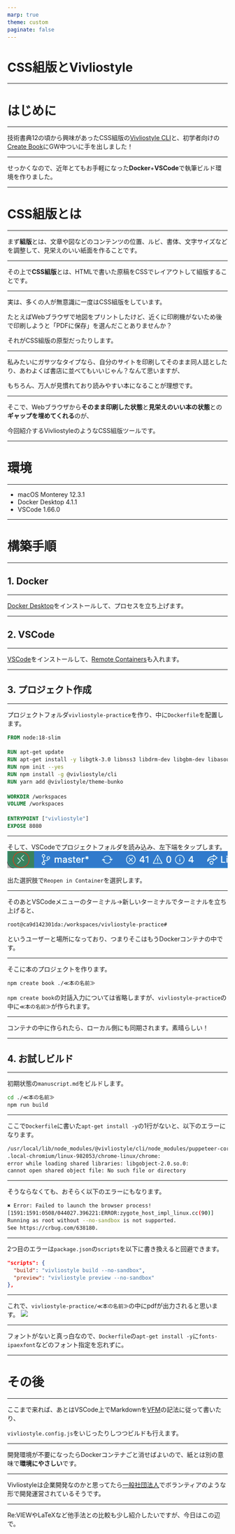 ```yaml
---
marp: true
theme: custom
paginate: false
---
```

<!--
_class: top
_footer: "Copyright 2022 ACCESS CO., LTD. All rights reserved."
-->
# CSS組版とVivliostyle
---
<!--
_class: top
_footer: "Copyright 2022 ACCESS CO., LTD. All rights reserved."
-->
# はじめに
---
<!--
_class: normal
_header: "はじめに"
_footer: "Copyright 2022 ACCESS CO., LTD. All rights reserved."
-->
技術書典12の頃から興味があったCSS組版の[Vivliostyle CLI](https://docs.vivliostyle.org/#/ja/vivliostyle-cli)と、初学者向けの[Create Book](https://docs.vivliostyle.org/#/ja/create-book)にGW中ついに手を出しました！

---
<!--
_class: normal
_header: "はじめに"
_footer: "Copyright 2022 ACCESS CO., LTD. All rights reserved."
-->
せっかくなので、近年とてもお手軽になった**Docker**+**VSCode**で執筆ビルド環境を作りました。

---
<!--
_class: top
_footer: "Copyright 2022 ACCESS CO., LTD. All rights reserved."
-->
# CSS組版とは

---
<!--
_class: normal
_header: "CSS組版とは"
_footer: "Copyright 2022 ACCESS CO., LTD. All rights reserved."
-->
まず**組版**とは、文章や図などのコンテンツの位置、ルビ、書体、文字サイズなどを調整して、見栄えのいい紙面を作ることです。

---
<!--
_class: normal
_header: "CSS組版とは"
_footer: "Copyright 2022 ACCESS CO., LTD. All rights reserved."
-->
その上で**CSS組版**とは、HTMLで書いた原稿をCSSでレイアウトして組版することです。

---
<!--
_class: normal
_header: "CSS組版とは"
_footer: "Copyright 2022 ACCESS CO., LTD. All rights reserved."
-->
実は、多くの人が無意識に一度はCSS組版をしています。

たとえばWebブラウザで地図をプリントしたけど、近くに印刷機がないため後で印刷しようと「PDFに保存」を選んだことありませんか？

それがCSS組版の原型だったりします。

---
<!--
_class: normal
_header: "CSS組版とは"
_footer: "Copyright 2022 ACCESS CO., LTD. All rights reserved."
-->
私みたいにガサツなタイプなら、自分のサイトを印刷してそのまま同人誌としたり、あわよくば書店に並べてもいいじゃん？なんて思いますが、

もちろん、万人が見慣れており読みやすい本になることが理想です。

---
<!--
_class: normal
_header: "CSS組版とは"
_footer: "Copyright 2022 ACCESS CO., LTD. All rights reserved."
-->
そこで、Webブラウザから**そのまま印刷した状態**と**見栄えのいい本の状態**との**ギャップを埋めてくれる**のが、

今回紹介するVivliostyleのようなCSS組版ツールです。

---
<!--
_class: top
_footer: "Copyright 2022 ACCESS CO., LTD. All rights reserved."
-->
# 環境
---
<!--
_class: normal
_header: "環境"
_footer: "Copyright 2022 ACCESS CO., LTD. All rights reserved."
-->
* macOS Monterey 12.3.1
* Docker Desktop 4.1.1
* VSCode 1.66.0

---
<!--
_class: top
_footer: "Copyright 2022 ACCESS CO., LTD. All rights reserved."
-->
# 構築手順
---
<!--
_class: top
_footer: "Copyright 2022 ACCESS CO., LTD. All rights reserved."
-->
## 1. Docker
---
<!--
_class: normal
_header: "構築 - 1. Docker"
_footer: "Copyright 2022 ACCESS CO., LTD. All rights reserved."
-->
[Docker Desktop](https://www.docker.com/products/docker-desktop/)をインストールして、プロセスを立ち上げます。

---
<!--
_class: top
_footer: "Copyright 2022 ACCESS CO., LTD. All rights reserved."
-->
## 2. VSCode
---
<!--
_class: normal
_header: "構築 - 2. VSCode"
_footer: "Copyright 2022 ACCESS CO., LTD. All rights reserved."
-->
[VSCode](https://code.visualstudio.com/)をインストールして、[Remote Containers](https://code.visualstudio.com/docs/remote/containers-tutorial#_install-the-extension)も入れます。

---
<!--
_class: top
_footer: "Copyright 2022 ACCESS CO., LTD. All rights reserved."
-->
## 3. プロジェクト作成

---
<!--
_class: normal
_header: "構築 - 3. プロジェクト作成"
_footer: "Copyright 2022 ACCESS CO., LTD. All rights reserved."
-->
プロジェクトフォルダ`vivliostyle-practice`を作り、中に`Dockerfile`を配置します。

```Dockerfile
FROM node:18-slim

RUN apt-get update
RUN apt-get install -y libgtk-3.0 libnss3 libdrm-dev libgbm-dev libasound2 fonts-ipaexfont
RUN npm init --yes
RUN npm install -g @vivliostyle/cli
RUN yarn add @vivliostyle/theme-bunko

WORKDIR /workspaces
VOLUME /workspaces

ENTRYPOINT ["vivliostyle"]
EXPOSE 8080
```

---
<!--
_class: normal
_header: "構築 - 3. プロジェクト作成"
_footer: "Copyright 2022 ACCESS CO., LTD. All rights reserved."
-->
そして、VSCodeでプロジェクトフォルダを読み込み、左下端をタップします。
![](https://github.com/access-company/kotlin_intro/blob/master/src/assets/images/vscode_remote_container.png?raw=true)

出た選択肢で`Reopen in Container`を選択します。

---
<!--
_class: normal
_header: "構築 - 3. プロジェクト作成"
_footer: "Copyright 2022 ACCESS CO., LTD. All rights reserved."
-->
そのあとVSCodeメニューのターミナル→新しいターミナルでターミナルを立ち上げると、
```zsh
root@ca9d142301da:/workspaces/vivliostyle-practice#
```
というユーザーと場所になっており、つまりそこはもうDockerコンテナの中です。

---
<!--
_class: normal
_header: "構築 - 3. プロジェクト作成"
_footer: "Copyright 2022 ACCESS CO., LTD. All rights reserved."
-->
そこに本のプロジェクトを作ります。
```zsh
npm create book ./≪本の名前≫
```
`npm create book`の対話入力については省略しますが、`vivliostyle-practice`の中に`≪本の名前≫`が作られます。

---
<!--
_class: normal
_header: "構築 - 3. プロジェクト作成"
_footer: "Copyright 2022 ACCESS CO., LTD. All rights reserved."
-->
コンテナの中に作られたら、ローカル側にも同期されます。素晴らしい！

---
<!--
_class: top
_footer: "Copyright 2022 ACCESS CO., LTD. All rights reserved."
-->
## 4. お試しビルド

---
<!--
_class: normal
_header: "構築 - 4. お試しビルド"
_footer: "Copyright 2022 ACCESS CO., LTD. All rights reserved."
-->
初期状態の`manuscript.md`をビルドします。
```zsh
cd ./≪本の名前≫
npm run build
```

---
<!--
_class: normal
_header: "構築 - 4. お試しビルド"
_footer: "Copyright 2022 ACCESS CO., LTD. All rights reserved."
-->
ここで`Dockerfile`に書いた`apt-get install -y`の1行がないと、以下のエラーになります。
```zsh
/usr/local/lib/node_modules/@vivliostyle/cli/node_modules/puppeteer-core/
.local-chromium/linux-982053/chrome-linux/chrome: 
error while loading shared libraries: libgobject-2.0.so.0: 
cannot open shared object file: No such file or directory
```

---
<!--
_class: normal
_header: "構築 - 4. お試しビルド"
_footer: "Copyright 2022 ACCESS CO., LTD. All rights reserved."
-->
そうならなくても、おそらく以下のエラーにもなります。
```zsh
✖ Error: Failed to launch the browser process!
[1591:1591:0508/044027.396221:ERROR:zygote_host_impl_linux.cc(90)] 
Running as root without --no-sandbox is not supported.
See https://crbug.com/638180.
```

---
<!--
_class: normal
_header: "構築 - 4. お試しビルド"
_footer: "Copyright 2022 ACCESS CO., LTD. All rights reserved."
-->
2つ目のエラーは`package.json`の`scripts`を以下に書き換えると回避できます。
```package.json
"scripts": {
  "build": "vivliostyle build --no-sandbox",
  "preview": "vivliostyle preview --no-sandbox"
},
```

---
<!--
_class: normal
_header: "構築 - 4. お試しビルド"
_footer: "Copyright 2022 ACCESS CO., LTD. All rights reserved."
-->
これで、`vivliostyle-practice/≪本の名前≫`の中にpdfが出力されると思います。
<img src=https://storage.googleapis.com/zenn-user-upload/ec9208739859-20220509.png width=400 />

---
<!--
_class: normal
_header: "構築 - 4. お試しビルド"
_footer: "Copyright 2022 ACCESS CO., LTD. All rights reserved."
-->
フォントがないと真っ白なので、`Dockerfile`の`apt-get install -y`に`fonts-ipaexfont`などのフォント指定を忘れずに。

---
<!--
_class: top
_footer: "Copyright 2022 ACCESS CO., LTD. All rights reserved."
-->
# その後

---
<!--
_class: normal
_header: "その後"
_footer: "Copyright 2022 ACCESS CO., LTD. All rights reserved."
-->
ここまで来れば、あとはVSCode上でMarkdownを[VFM](https://vivliostyle.github.io/vfm/#/ja/vfm)の記法に従って書いたり、

`vivliostyle.config.js`をいじったりしつつビルドも行えます。

---
<!--
_class: normal
_header: "その後"
_footer: "Copyright 2022 ACCESS CO., LTD. All rights reserved."
-->
開発環境が不要になったらDockerコンテナごと消せばよいので、紙とは別の意味で**環境にやさしい**です。

---
<!--
_class: normal
_header: "その後"
_footer: "Copyright 2022 ACCESS CO., LTD. All rights reserved."
-->
Vivliostyleは企業開発なのかと思ってたら[一般社団法人](https://vivliostyle.connpass.com/event/243092/)でボランティアのような形で開発運営されているそうです。

---
<!--
_class: normal
_header: "その後"
_footer: "Copyright 2022 ACCESS CO., LTD. All rights reserved."
-->
Re:VIEWやLaTeXなど他手法との比較も少し紹介したいですが、今日はこの辺で。
